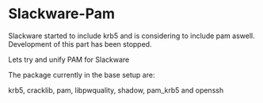 # Slackware-Pam
Slackware started to include krb5 and is considering to include pam aswell.
Development of this part has been stopped.

Lets try and unify PAM for Slackware

The package currently in the base setup are:

krb5, cracklib, pam, libpwquality,
shadow, pam_krb5 and openssh
